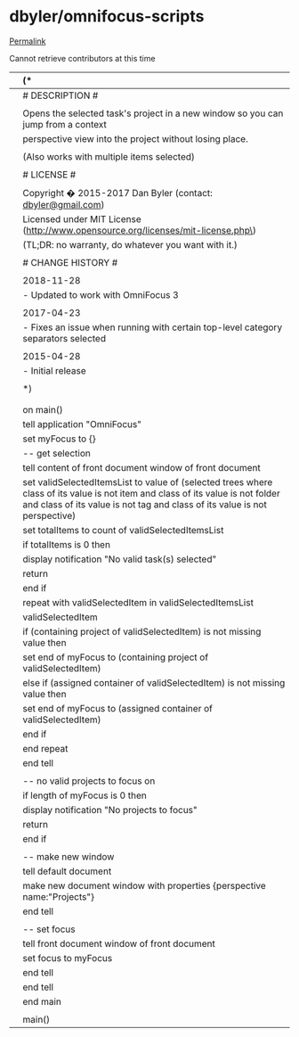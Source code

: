 # dbyler/omnifocus-scripts

[Permalink](https://github.com/dbyler/omnifocus-scripts/blob/6bc2fa08de5ab670242e8298f2392d348f03ef31/Focus%20in%20New%20Window.applescript)

Cannot retrieve contributors at this time

|  | \(\* |
| :--- | :--- |
|  |  \# DESCRIPTION \# |
|  |  |
|  |  Opens the selected task's project in a new window so you can jump from a context |
|  |  perspective view into the project without losing place. |
|  |  |
|  |  \(Also works with multiple items selected\) |
|  |  |
|  |  \# LICENSE \# |
|  |  |
|  |  Copyright � 2015-2017 Dan Byler \(contact: dbyler@gmail.com\) |
|  |  Licensed under MIT License \(http://www.opensource.org/licenses/mit-license.php\) |
|  |  \(TL;DR: no warranty, do whatever you want with it.\) |
|  |  |
|  |  \# CHANGE HISTORY \# |
|  |  |
|  |  2018-11-28 |
|  |  - Updated to work with OmniFocus 3 |
|  |  |
|  |  2017-04-23 |
|  |  - Fixes an issue when running with certain top-level category separators selected |
|  |  |
|  |  2015-04-28 |
|  |  - Initial release |
|  |  |
|  | \*\) |
|  |  |
|  |  |
|  | on main\(\) |
|  |  tell application "OmniFocus" |
|  |  set myFocus to {} |
|  |  -- get selection |
|  |  tell content of front document window of front document |
|  |  set validSelectedItemsList to value of \(selected trees where class of its value is not item and class of its value is not folder and class of its value is not tag and class of its value is not perspective\) |
|  |  set totalItems to count of validSelectedItemsList |
|  |  if totalItems is 0 then |
|  |  display notification "No valid task\(s\) selected" |
|  |  return |
|  |  end if |
|  |  repeat with validSelectedItem in validSelectedItemsList |
|  |  validSelectedItem |
|  |  if \(containing project of validSelectedItem\) is not missing value then |
|  |  set end of myFocus to \(containing project of validSelectedItem\) |
|  |  else if \(assigned container of validSelectedItem\) is not missing value then |
|  |  set end of myFocus to \(assigned container of validSelectedItem\) |
|  |  end if |
|  |  end repeat |
|  |  end tell |
|  |  |
|  |  -- no valid projects to focus on |
|  |  if length of myFocus is 0 then |
|  |  display notification "No projects to focus" |
|  |  return |
|  |  end if |
|  |  |
|  |  -- make new window |
|  |  tell default document |
|  |  make new document window with properties {perspective name:"Projects"} |
|  |  end tell |
|  |  |
|  |  -- set focus |
|  |  tell front document window of front document |
|  |  set focus to myFocus |
|  |  end tell |
|  |  end tell |
|  | end main |
|  |  |
|  | main\(\) |

